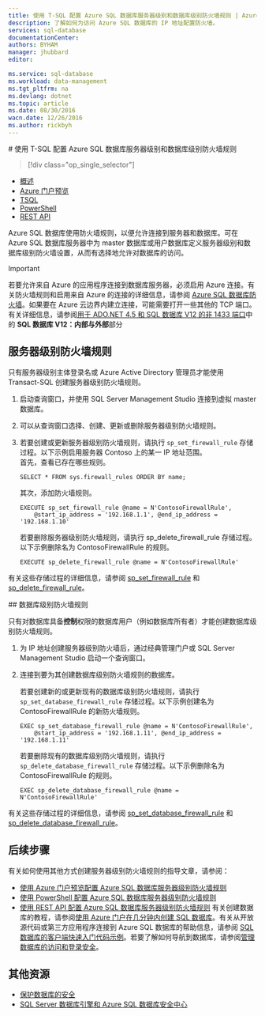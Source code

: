 ```yaml
---
title: 使用 T-SQL 配置 Azure SQL 数据库服务器级别和数据库级别防火墙规则 | Azure
description: 了解如何为访问 Azure SQL 数据库的 IP 地址配置防火墙。
services: sql-database
documentationCenter: 
authors: BYHAM
manager: jhubbard
editor: 

ms.service: sql-database
ms.workload: data-management
ms.tgt_pltfrm: na
ms.devlang: dotnet
ms.topic: article
ms.date: 08/30/2016
wacn.date: 12/26/2016
ms.author: rickbyh
---
```


#<a name="manage-server-level-firewall-rules-through-transact-sql"></a> 使用 T-SQL 配置 Azure SQL 数据库服务器级别和数据库级别防火墙规则

> [!div class="op_single_selector"]
- [概述](./sql-database-firewall-configure.md)
- [Azure 门户预览](./sql-database-configure-firewall-settings.md)
- [TSQL](./sql-database-configure-firewall-settings-tsql.md)
- [PowerShell](./sql-database-configure-firewall-settings-powershell.md)
- [REST API](./sql-database-configure-firewall-settings-rest.md)

Azure SQL 数据库使用防火墙规则，以便允许连接到服务器和数据库。可在 Azure SQL 数据库服务器中为 master 数据库或用户数据库定义服务器级别和数据库级别防火墙设置，从而有选择地允许对数据库的访问。

> [!IMPORTANT]
> 若要允许来自 Azure 的应用程序连接到数据库服务器，必须启用 Azure 连接。有关防火墙规则和启用来自 Azure 的连接的详细信息，请参阅 [Azure SQL 数据库防火墙](./sql-database-firewall-configure.md)。如果要在 Azure 云边界内建立连接，可能需要打开一些其他的 TCP 端口。有关详细信息，请参阅[用于 ADO.NET 4.5 和 SQL 数据库 V12 的非 1433 端口](./sql-database-develop-direct-route-ports-adonet-v12.md)中的 **SQL 数据库 V12：内部与外部**部分

## 服务器级别防火墙规则

只有服务器级别主体登录名或 Azure Active Directory 管理员才能使用 Transact-SQL 创建服务器级别防火墙规则。

1. 启动查询窗口，并使用 SQL Server Management Studio 连接到虚拟 master 数据库。
2. 可以从查询窗口选择、创建、更新或删除服务器级别防火墙规则。
3. 若要创建或更新服务器级别防火墙规则，请执行 `sp_set_firewall_rule` 存储过程。以下示例启用服务器 Contoso 上的某一 IP 地址范围。<br/>首先，查看已存在哪些规则。

    ```
    SELECT * FROM sys.firewall_rules ORDER BY name;
    ```

    其次，添加防火墙规则。

    ```
    EXECUTE sp_set_firewall_rule @name = N'ContosoFirewallRule',
        @start_ip_address = '192.168.1.1', @end_ip_address = '192.168.1.10'
    ```

    若要删除服务器级别防火墙规则，请执行 sp\_delete\_firewall\_rule 存储过程。以下示例删除名为 ContosoFirewallRule 的规则。

    ```
    EXECUTE sp_delete_firewall_rule @name = N'ContosoFirewallRule'
    ```

 有关这些存储过程的详细信息，请参阅 [sp\_set\_firewall\_rule](https://msdn.microsoft.com/zh-cn/library/dn270017.aspx) 和 [sp\_delete\_firewall\_rule](https://msdn.microsoft.com/zh-cn/library/dn270024.aspx)。

##<a name="database-level-firewall-rules"></a> 数据库级别防火墙规则

只有对数据库具备**控制**权限的数据库用户（例如数据库所有者）才能创建数据库级别防火墙规则。

1. 为 IP 地址创建服务器级别防火墙后，通过经典管理门户或 SQL Server Management Studio 启动一个查询窗口。
2. 连接到要为其创建数据库级别防火墙规则的数据库。

    若要创建新的或更新现有的数据库级别防火墙规则，请执行 `sp_set_database_firewall_rule` 存储过程。以下示例创建名为 ContosoFirewallRule 的新防火墙规则。

    ```
    EXEC sp_set_database_firewall_rule @name = N'ContosoFirewallRule', 
        @start_ip_address = '192.168.1.11', @end_ip_address = '192.168.1.11'
    ```

    若要删除现有的数据库级别防火墙规则，请执行 `sp_delete_database_firewall_rule` 存储过程。以下示例删除名为 ContosoFirewallRule 的规则。

    ```
    EXEC sp_delete_database_firewall_rule @name = N'ContosoFirewallRule'
    ```

有关这些存储过程的详细信息，请参阅 [sp\_set\_database\_firewall\_rule](https://msdn.microsoft.com/zh-cn/library/dn270010.aspx) 和 [sp\_delete\_database\_firewall\_rule](https://msdn.microsoft.com/zh-cn/library/dn270030.aspx)。

## 后续步骤

有关如何使用其他方式创建服务器级别防火墙规则的指导文章，请参阅：

- [使用 Azure 门户预览配置 Azure SQL 数据库服务器级别防火墙规则](./sql-database-configure-firewall-settings.md)
- [使用 PowerShell 配置 Azure SQL 数据库服务器级别防火墙规则](./sql-database-configure-firewall-settings-powershell.md)
- [使用 REST API 配置 Azure SQL 数据库服务器级别防火墙规则](./sql-database-configure-firewall-settings-rest.md) 有关创建数据库的教程，请参阅[使用 Azure 门户在几分钟内创建 SQL 数据库](./sql-database-get-started.md)。有关从开放源代码或第三方应用程序连接到 Azure SQL 数据库的帮助信息，请参阅 [SQL 数据库的客户端快速入门代码示例](https://msdn.microsoft.com/zh-cn/library/azure/ee336282.aspx)。若要了解如何导航到数据库，请参阅[管理数据库的访问和登录安全](./sql-database-manage-logins.md)。

## 其他资源

- [保护数据库的安全](./sql-database-security.md)
- [SQL Server 数据库引擎和 Azure SQL 数据库安全中心](https://msdn.microsoft.com/zh-cn/library/bb510589)

<!---HONumber=Mooncake_Quality_Review_1215_2016-->
